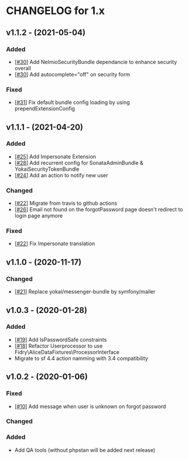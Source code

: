 CHANGELOG for 1.x
===================

## v1.1.2 - (2021-05-04)

### Added

- [[#30](https://github.com/smartbooster/authentication-bundle/pull/30)] Add NelmioSecurityBundle dependancie to enhance security overall
- [[#30](https://github.com/smartbooster/authentication-bundle/pull/30)] Add autocomplete="off" on security form

### Fixed

- [[#31](https://github.com/smartbooster/authentication-bundle/issues/31)] Fix default bundle config loading by using prependExtensionConfig

## v1.1.1 - (2021-04-20)

### Added

- [[#25](https://github.com/smartbooster/authentication-bundle/issues/25)] Add Impersonate Extension
- [[#28](https://github.com/smartbooster/authentication-bundle/issues/28)] Add recurrent config for SonataAdminBundle & YokaiSecurityTokenBundle
- [[#24](https://github.com/smartbooster/authentication-bundle/issues/24)] Add an action to notify new user

### Changed

- [[#22](https://github.com/smartbooster/authentication-bundle/issues/22)] Migrate from travis to github actions
- [[#26](https://github.com/smartbooster/authentication-bundle/issues/26)] Email not found on the forgotPassword page doesn't redirect to login page anymore

### Fixed

- [[#22](https://github.com/smartbooster/authentication-bundle/issues/22)] Fix Impersonate translation

## v1.1.0 - (2020-11-17)

### Changed

- [[#21](https://github.com/smartbooster/authentication-bundle/pull/21)] Replace yokai/messenger-bundle by symfony/mailer

## v1.0.3 - (2020-01-28)

### Added

- [[#19](https://github.com/smartbooster/authentication-bundle/pull/19)] Add IsPasswordSafe constraints
- [[#18](https://github.com/smartbooster/authentication-bundle/pull/18)] Refactor Userprocessor to use Fidry\AliceDataFixtures\ProcessorInterface
- Migrate to sf 4.4 action namming with 3.4 compatibility

## v1.0.2 - (2020-01-06)

### Fixed

- [[#10](https://github.com/smartbooster/authentication-bundle/issues/10)] Add message when user is unknown on forgot password

### Changed

### Added

- Add QA tools (without phpstan will be added next release)
